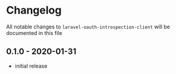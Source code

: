 # Changelog

All notable changes to `laravel-oauth-introspection-client` will be documented in this file

## 0.1.0 - 2020-01-31

- initial release

